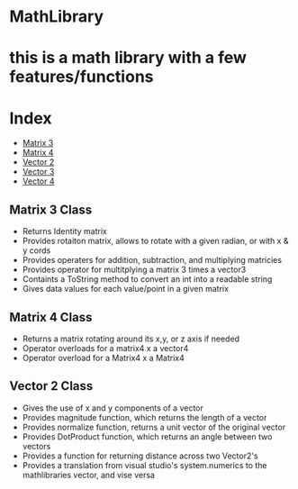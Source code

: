 # MathLibrary

<h1>this is a math library with a few features/functions</h1>



<h1>Index</h1>

<ul>

<li> <a href = "#m3">Matrix 3<a> </li>
<li> <a href = "#m4">Matrix 4<a> </li>
<li> <a href = "#v2">Vector 2<a> </li>
<li> <a href = "#v3">Vector 3<a> </li>
<li> <a href = "#v4">Vector 4<a> </li>

</ul>




<h2>Matrix 3 Class</h2 id=m3>

<ul>
<li>Returns Identity matrix</li>
<li>Provides rotaiton matrix, allows to rotate with a given radian, or with x & y cords </li>
<li>Provides operaters for addition, subtraction, and multiplying matricies</li>
<li>Provides operator for multitplying a matrix 3 times a vector3</li>
<li>Containts a ToString method to convert an int into a readable string</li>
<li>Gives data values for each value/point in a given matrix</li>

</ul>


<h2>Matrix 4 Class</h2 id=m4>

<ul>
<li>Returns a matrix rotating around its x,y, or z axis if needed</li>
<li>Operator overloads for a matrix4 x a vector4</li>
<li>Operator overload for a Matrix4 x a Matrix4</li>

</ul>


<h2>Vector 2 Class</h2 id =v2>

<ul>
<li>Gives the use of x and y components of a vector</li>
<li>Provides magnitude function, which returns the length of a vector</li>
<li>Provides normalize function, returns a unit vector of the original vector</li>
<li>Provides DotProduct function, which returns an angle between two vectors</li>
<li>Provides a function for returning distance across two Vector2's</li>
<li>Provides a translation from visual studio's system.numerics to the mathlibraries vector, and vise versa</li>

</ul>

